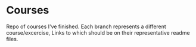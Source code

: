 # Courses
Repo of courses I've finished. Each branch represents a different course/excercise, Links to which should be on their representative readme files.
